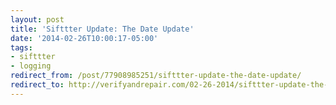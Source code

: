 ```yaml
---
layout: post 
title: 'Sifttter Update: The Date Update' 
date: '2014-02-26T10:00:17-05:00' 
tags: 
- sifttter 
- logging
redirect_from: /post/77908985251/sifttter-update-the-date-update/
redirect_to: http://verifyandrepair.com/02-26-2014/sifttter-update-the-date-update
---
```


